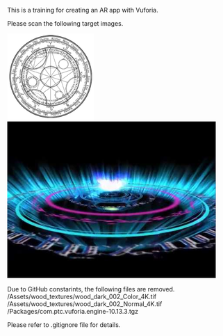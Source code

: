 This is a training for creating an AR app with Vuforia.

Please scan the following target images.

![target_image1](m1.png "target_image1")
![target_image2](m2.jpg "target_image2")

Due to GitHub constarints, the following files are removed.
/Assets/wood_textures/wood_dark_002_Color_4K.tif
/Assets/wood_textures/wood_dark_002_Normal_4K.tif
/Packages/com.ptc.vuforia.engine-10.13.3.tgz

Please refer to .gitignore file for details.
